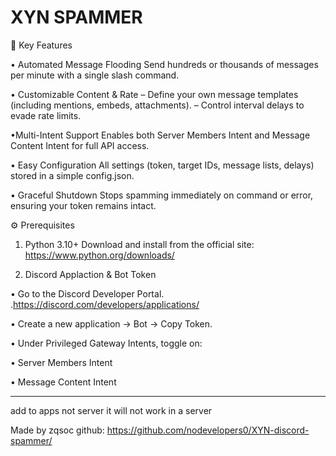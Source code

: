 # XYN SPAMMER

🚀 Key Features

• Automated Message Flooding
Send hundreds or thousands of messages per minute with a single slash command.

• Customizable Content & Rate
– Define your own message templates (including mentions, embeds, attachments).
– Control interval delays to evade rate limits.

•Multi-Intent Support
Enables both Server Members Intent and Message Content Intent for full API access.

• Easy Configuration
All settings (token, target IDs, message lists, delays) stored in a simple config.json.

• Graceful Shutdown
Stops spamming immediately on command or error, ensuring your token remains intact.


⚙️ Prerequisites
1. Python 3.10+
Download and install from the official site:
https://www.python.org/downloads/

2. Discord Applaction & Bot Token

• Go to the Discord Developer Portal.
.https://discord.com/developers/applications/

• Create a new application → Bot → Copy Token.

• Under Privileged Gateway Intents, toggle on:

• Server Members Intent

• Message Content Intent

-----------------------------------------------------------------------------------------------------------------------------

add to apps not server it will not work in a server

Made by zqsoc 
github: https://github.com/nodevelopers0/XYN-discord-spammer/
